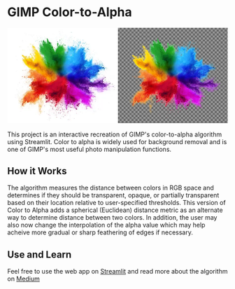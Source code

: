 # GIMP Color-to-Alpha

![Color to Alpha Example](cta_example.png)

This project is an interactive recreation of GIMP's color-to-alpha algorithm using Streamlit. Color to alpha is widely used for background removal and is one of GIMP's most useful photo manipulation functions.

## How it Works

The algorithm measures the distance between colors in RGB space and determines if they should be transparent, opaque, or partially transparent based on their location relative to user-specified thresholds. This version of Color to Alpha adds a spherical (Euclidean) distance metric as an alternate way to determine distance between two colors. In addition, the user may also now change the interpolation of the alpha value which may help acheive more gradual or sharp feathering of edges if necessary.

## Use and Learn

Feel free to use the web app on [Streamlit](https://color-to-alpha.streamlit.app/) and read more about the algorithm on [Medium](https://medium.com/@mcreynolds02/how-gimps-color-to-alpha-tool-works-82372367afcd)
